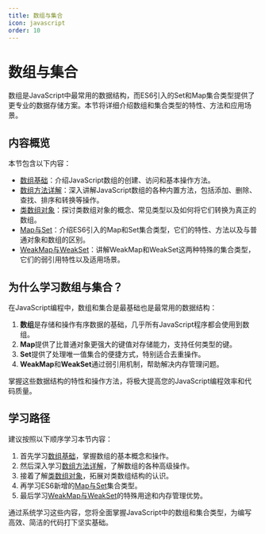 ```yaml
---
title: 数组与集合
icon: javascript
order: 10
---
```


# 数组与集合

数组是JavaScript中最常用的数据结构，而ES6引入的Set和Map集合类型提供了更专业的数据存储方案。本节将详细介绍数组和集合类型的特性、方法和应用场景。

## 内容概览

本节包含以下内容：

- [数组基础](./1.10.1-数组基础.md)：介绍JavaScript数组的创建、访问和基本操作方法。
- [数组方法详解](./1.10.2-数组方法详解.md)：深入讲解JavaScript数组的各种内置方法，包括添加、删除、查找、排序和转换等操作。
- [类数组对象](./1.10.3-类数组对象.md)：探讨类数组对象的概念、常见类型以及如何将它们转换为真正的数组。
- [Map与Set](./1.10.4-Map与Set.md)：介绍ES6引入的Map和Set集合类型，它们的特性、方法以及与普通对象和数组的区别。
- [WeakMap与WeakSet](./1.10.5-WeakMap与WeakSet.md)：讲解WeakMap和WeakSet这两种特殊的集合类型，它们的弱引用特性以及适用场景。

## 为什么学习数组与集合？

在JavaScript编程中，数组和集合是最基础也是最常用的数据结构：

1. **数组**是存储和操作有序数据的基础，几乎所有JavaScript程序都会使用到数组。
2. **Map**提供了比普通对象更强大的键值对存储能力，支持任何类型的键。
3. **Set**提供了处理唯一值集合的便捷方式，特别适合去重操作。
4. **WeakMap**和**WeakSet**通过弱引用机制，帮助解决内存管理问题。

掌握这些数据结构的特性和操作方法，将极大提高您的JavaScript编程效率和代码质量。

## 学习路径

建议按照以下顺序学习本节内容：

1. 首先学习[数组基础](./1.10.1-数组基础.md)，掌握数组的基本概念和操作。
2. 然后深入学习[数组方法详解](./1.10.2-数组方法详解.md)，了解数组的各种高级操作。
3. 接着了解[类数组对象](./1.10.3-类数组对象.md)，拓展对类数组结构的认识。
4. 再学习ES6新增的[Map与Set](./1.10.4-Map与Set.md)集合类型。
5. 最后学习[WeakMap与WeakSet](./1.10.5-WeakMap与WeakSet.md)的特殊用途和内存管理优势。

通过系统学习这些内容，您将全面掌握JavaScript中的数组和集合类型，为编写高效、简洁的代码打下坚实基础。
```